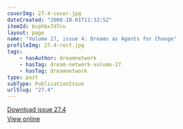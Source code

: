 ```yaml
---
coverImg: 27.4-cover.jpg
dateCreated: "2008-10-01T11:32:52"
itemId: bcphbx7d7cu
layout: page
name: "Volume 27, issue 4: Dreams as Agents for Change"
profileImg: 27.4-rect.jpg
tags:
    - hasAuthor: dreamnetwork
    - hasTag: dream-network-volume-27
    - hasTag: dreamnetwork
type: post
subType: PublicationIssue
urlSlug: "27.4"
---
```


<p style="margin-block-end: 5px; margin-block-start: 5px;"><a href="../files/pdfs/Volume_27/27.4_agents_for_change.pdf" download="">Download issue 27.4</a></p><p style="margin-block-end: 5px; margin-block-start: 5px;"><a href="../files/pdfs/Volume_27/27.4_agents_for_change.pdf">View online</a></p>
